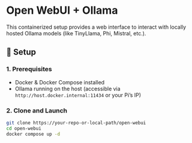# Open WebUI + Ollama

This containerized setup provides a web interface to interact with locally hosted Ollama models (like TinyLlama, Phi, Mistral, etc.).

## 🔧 Setup

### 1. Prerequisites

- Docker & Docker Compose installed
- Ollama running on the host (accessible via `http://host.docker.internal:11434` or your Pi’s IP)

### 2. Clone and Launch

```bash
git clone https://your-repo-or-local-path/open-webui
cd open-webui
docker compose up -d
```


